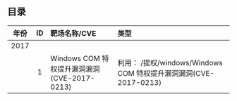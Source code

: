 
## 目录
| 年份        | ID        | 靶场名称/CVE|   类型  | 
|:----------:|:----------:|:------------- |:------------------- |
|     2017      |           |       |            |
|           |     1      |  Windows COM 特权提升漏洞漏洞(CVE-2017-0213)     |        利用： /提权/windows/Windows COM 特权提升漏洞漏洞(CVE-2017-0213)   |

